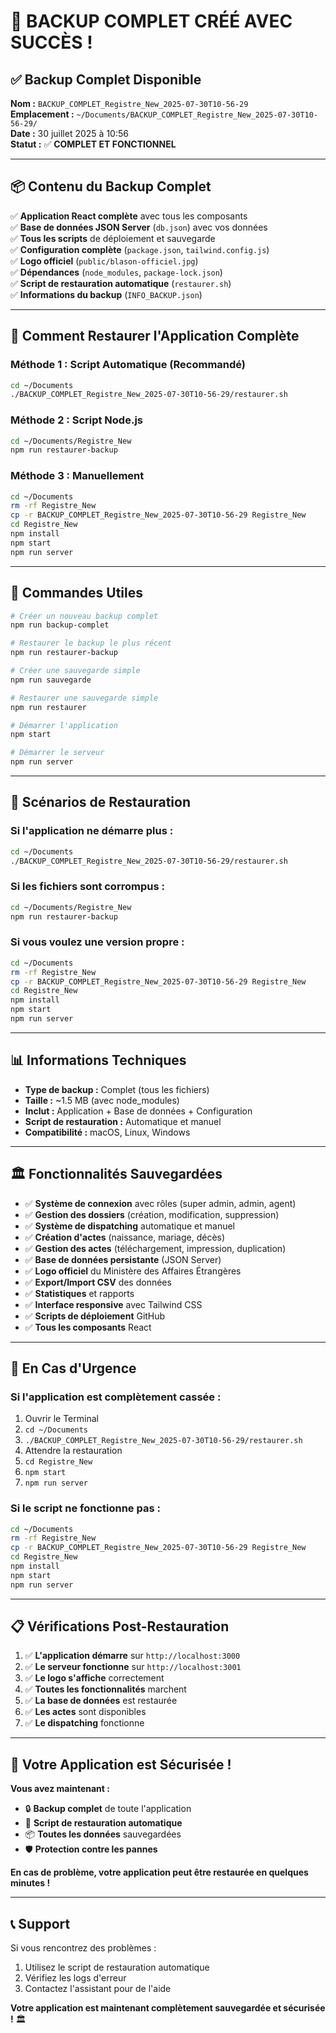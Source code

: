 # 🎉 **BACKUP COMPLET CRÉÉ AVEC SUCCÈS !**

## ✅ **Backup Complet Disponible**

**Nom :** `BACKUP_COMPLET_Registre_New_2025-07-30T10-56-29`  
**Emplacement :** `~/Documents/BACKUP_COMPLET_Registre_New_2025-07-30T10-56-29/`  
**Date :** 30 juillet 2025 à 10:56  
**Statut :** ✅ **COMPLET ET FONCTIONNEL**

---

## 📦 **Contenu du Backup Complet**

✅ **Application React complète** avec tous les composants  
✅ **Base de données JSON Server** (`db.json`) avec vos données  
✅ **Tous les scripts** de déploiement et sauvegarde  
✅ **Configuration complète** (`package.json`, `tailwind.config.js`)  
✅ **Logo officiel** (`public/blason-officiel.jpg`)  
✅ **Dépendances** (`node_modules`, `package-lock.json`)  
✅ **Script de restauration automatique** (`restaurer.sh`)  
✅ **Informations du backup** (`INFO_BACKUP.json`)  

---

## 🔄 **Comment Restaurer l'Application Complète**

### **Méthode 1 : Script Automatique (Recommandé)**
```bash
cd ~/Documents
./BACKUP_COMPLET_Registre_New_2025-07-30T10-56-29/restaurer.sh
```

### **Méthode 2 : Script Node.js**
```bash
cd ~/Documents/Registre_New
npm run restaurer-backup
```

### **Méthode 3 : Manuellement**
```bash
cd ~/Documents
rm -rf Registre_New
cp -r BACKUP_COMPLET_Registre_New_2025-07-30T10-56-29 Registre_New
cd Registre_New
npm install
npm start
npm run server
```

---

## 🚀 **Commandes Utiles**

```bash
# Créer un nouveau backup complet
npm run backup-complet

# Restaurer le backup le plus récent
npm run restaurer-backup

# Créer une sauvegarde simple
npm run sauvegarde

# Restaurer une sauvegarde simple
npm run restaurer

# Démarrer l'application
npm start

# Démarrer le serveur
npm run server
```

---

## 🎯 **Scénarios de Restauration**

### **Si l'application ne démarre plus :**
```bash
cd ~/Documents
./BACKUP_COMPLET_Registre_New_2025-07-30T10-56-29/restaurer.sh
```

### **Si les fichiers sont corrompus :**
```bash
cd ~/Documents/Registre_New
npm run restaurer-backup
```

### **Si vous voulez une version propre :**
```bash
cd ~/Documents
rm -rf Registre_New
cp -r BACKUP_COMPLET_Registre_New_2025-07-30T10-56-29 Registre_New
cd Registre_New
npm install
npm start
npm run server
```

---

## 📊 **Informations Techniques**

- **Type de backup :** Complet (tous les fichiers)
- **Taille :** ~1.5 MB (avec node_modules)
- **Inclut :** Application + Base de données + Configuration
- **Script de restauration :** Automatique et manuel
- **Compatibilité :** macOS, Linux, Windows

---

## 🏛️ **Fonctionnalités Sauvegardées**

- ✅ **Système de connexion** avec rôles (super admin, admin, agent)
- ✅ **Gestion des dossiers** (création, modification, suppression)
- ✅ **Système de dispatching** automatique et manuel
- ✅ **Création d'actes** (naissance, mariage, décès)
- ✅ **Gestion des actes** (téléchargement, impression, duplication)
- ✅ **Base de données persistante** (JSON Server)
- ✅ **Logo officiel** du Ministère des Affaires Étrangères
- ✅ **Export/Import CSV** des données
- ✅ **Statistiques** et rapports
- ✅ **Interface responsive** avec Tailwind CSS
- ✅ **Scripts de déploiement** GitHub
- ✅ **Tous les composants** React

---

## 🚨 **En Cas d'Urgence**

### **Si l'application est complètement cassée :**
1. Ouvrir le Terminal
2. `cd ~/Documents`
3. `./BACKUP_COMPLET_Registre_New_2025-07-30T10-56-29/restaurer.sh`
4. Attendre la restauration
5. `cd Registre_New`
6. `npm start`
7. `npm run server`

### **Si le script ne fonctionne pas :**
```bash
cd ~/Documents
rm -rf Registre_New
cp -r BACKUP_COMPLET_Registre_New_2025-07-30T10-56-29 Registre_New
cd Registre_New
npm install
npm start
npm run server
```

---

## 📋 **Vérifications Post-Restauration**

1. ✅ **L'application démarre** sur `http://localhost:3000`
2. ✅ **Le serveur fonctionne** sur `http://localhost:3001`
3. ✅ **Le logo s'affiche** correctement
4. ✅ **Toutes les fonctionnalités** marchent
5. ✅ **La base de données** est restaurée
6. ✅ **Les actes** sont disponibles
7. ✅ **Le dispatching** fonctionne

---

## 🎉 **Votre Application est Sécurisée !**

**Vous avez maintenant :**
- 🔒 **Backup complet** de toute l'application
- 🔄 **Script de restauration automatique**
- 📦 **Toutes les données** sauvegardées
- 🛡️ **Protection contre les pannes**

**En cas de problème, votre application peut être restaurée en quelques minutes !**

---

## 📞 **Support**

Si vous rencontrez des problèmes :
1. Utilisez le script de restauration automatique
2. Vérifiez les logs d'erreur
3. Contactez l'assistant pour de l'aide

**Votre application est maintenant complètement sauvegardée et sécurisée !** 🏛️ 